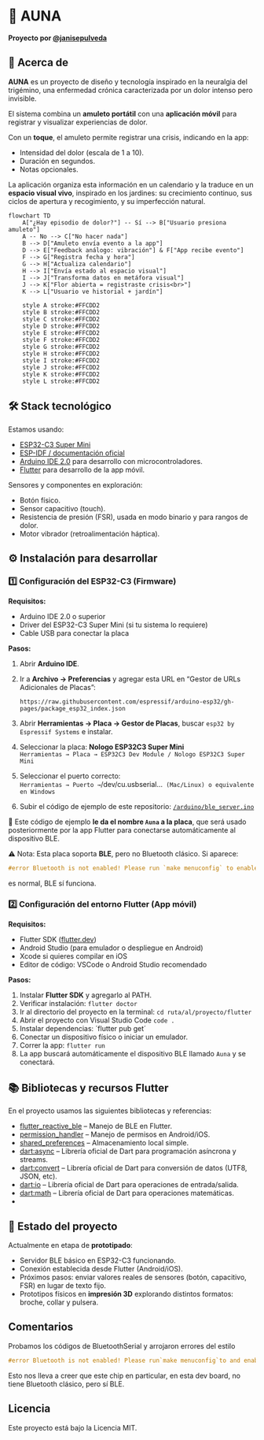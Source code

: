 # 🪷 AUNA

**Proyecto por [@janisepulveda](https://github.com/janisepulveda)**

## 📖 Acerca de

**AUNA** es un proyecto de diseño y tecnología inspirado en la neuralgia del trigémino, una enfermedad crónica caracterizada por un dolor intenso pero invisible.

El sistema combina un **amuleto portátil** con una **aplicación móvil** para registrar y visualizar experiencias de dolor.  

Con un **toque**, el amuleto permite registrar una crisis, indicando en la app:  

- Intensidad del dolor (escala de 1 a 10).  
- Duración en segundos.  
- Notas opcionales.  

La aplicación organiza esta información en un calendario y la traduce en un **espacio visual vivo**, inspirado en los jardines: su crecimiento continuo, sus ciclos de apertura y recogimiento, y su imperfección natural.  

```mermaid
flowchart TD
    A["¿Hay episodio de dolor?"] -- Sí --> B["Usuario presiona amuleto"]
    A -- No --> C["No hacer nada"]
    B --> D["Amuleto envía evento a la app"]
    D --> E["Feedback análogo: vibración"] & F["App recibe evento"]
    F --> G["Registra fecha y hora"]
    G --> H["Actualiza calendario"]
    H --> I["Envía estado al espacio visual"]
    I --> J["Transforma datos en metáfora visual"]
    J --> K["Flor abierta = registraste crisis<br>"]
    K --> L["Usuario ve historial + jardín"]

    style A stroke:#FFCDD2
    style B stroke:#FFCDD2
    style C stroke:#FFCDD2
    style D stroke:#FFCDD2
    style E stroke:#FFCDD2
    style F stroke:#FFCDD2
    style G stroke:#FFCDD2
    style H stroke:#FFCDD2
    style I stroke:#FFCDD2
    style J stroke:#FFCDD2
    style K stroke:#FFCDD2
    style L stroke:#FFCDD2
```

## 🛠️ Stack tecnológico

Estamos usando:

- [ESP32-C3 Super Mini](https://es.aliexpress.com/item/1005007205044247.html)  
- [ESP-IDF / documentación oficial](https://docs.espressif.com/projects/esp-idf/en/stable/esp32c3/get-started/index.html)  
- [Arduino IDE 2.0](https://www.arduino.cc/en/software) para desarrollo con microcontroladores.  
- [Flutter](https://flutter.dev/) para desarrollo de la app móvil.

Sensores y componentes en exploración:  

- Botón físico.  
- Sensor capacitivo (touch).  
- Resistencia de presión (FSR), usada en modo binario y para rangos de dolor.  
- Motor vibrador (retroalimentación háptica).

## ⚙️ Instalación para desarrollar

### 1️⃣ Configuración del ESP32-C3 (Firmware)

**Requisitos:**

- Arduino IDE 2.0 o superior  
- Driver del ESP32-C3 Super Mini (si tu sistema lo requiere)  
- Cable USB para conectar la placa  

**Pasos:**  

1. Abrir **Arduino IDE**.  
2. Ir a **Archivo → Preferencias** y agregar esta URL en “Gestor de URLs Adicionales de Placas”: 

   ```
   https://raw.githubusercontent.com/espressif/arduino-esp32/gh-pages/package_esp32_index.json
   ```

3. Abrir **Herramientas → Placa → Gestor de Placas**, buscar `esp32 by Espressif Systems` e instalar.  
4. Seleccionar la placa: **Nologo ESP32C3 Super Mini**  
`Herramientas → Placa → ESP32C3 Dev Module / Nologo ESP32C3 Super Mini`
5. Seleccionar el puerto correcto:  
` Herramientas → Puerto → `/dev/cu.usbserial…` (Mac/Linux) o equivalente en Windows`
6. Subir el código de ejemplo de este repositorio: [`/arduino/ble_server.ino`](arduino/ble_server.ino)

🔹 Este código de ejemplo **le da el nombre `Auna` a la placa**, que será usado posteriormente por la app Flutter para conectarse automáticamente al dispositivo BLE.

⚠️ Nota: Esta placa soporta **BLE**, pero no Bluetooth clásico. Si aparece:

```cpp
#error Bluetooth is not enabled! Please run `make menuconfig` to enable it
```

es normal, BLE sí funciona.

### 2️⃣ Configuración del entorno Flutter (App móvil)

**Requisitos:**  

- Flutter SDK ([flutter.dev](https://flutter.dev/docs/get-started/install))  
- Android Studio (para emulador o despliegue en Android)  
- Xcode si quieres compilar en iOS
- Editor de código: VSCode o Android Studio recomendado  

**Pasos:**

1. Instalar **Flutter SDK** y agregarlo al PATH.
2. Verificar instalación: `flutter doctor`
3. Ir al directorio del proyecto en la terminal: `cd ruta/al/proyecto/flutter`
4. Abrir el proyecto con Visual Studio Code `code .`
5. Instalar dependencias: ´flutter pub get´
6. Conectar un dispositivo físico o iniciar un emulador.
7. Correr la app: `flutter run`
8. La app buscará automáticamente el dispositivo BLE llamado `Auna` y se conectará.

## 📚 Bibliotecas y recursos Flutter

En el proyecto usamos las siguientes bibliotecas y referencias:  

- [flutter_reactive_ble](https://pub.dev/packages/flutter_reactive_ble) – Manejo de BLE en Flutter.  
- [permission_handler](https://pub.dev/packages/permission_handler) – Manejo de permisos en Android/iOS.  
- [shared_preferences](https://pub.dev/packages/shared_preferences) – Almacenamiento local simple.  
- [dart:async](https://api.flutter.dev/flutter/dart-async/) – Librería oficial de Dart para programación asíncrona y streams.
- [dart:convert](https://dart.dev/libraries/dart-convert) – Librería oficial de Dart para conversión de datos (UTF8, JSON, etc).
- [dart:io](https://api.dart.dev/stable/dart-io/dart-io-library.html) – Librería oficial de Dart para operaciones de entrada/salida.
- [dart:math](https://dart.dev/libraries/dart-math) – Librería oficial de Dart para operaciones matemáticas.
- 

## 🚀 Estado del proyecto

Actualmente en etapa de **prototipado**:

- Servidor BLE básico en ESP32-C3 funcionando.  
- Conexión establecida desde Flutter (Android/iOS).  
- Próximos pasos: enviar valores reales de sensores (botón, capacitivo, FSR) en lugar de texto fijo.  
- Prototipos físicos en **impresión 3D** explorando distintos formatos: broche, collar y pulsera.  

## Comentarios

Probamos los códigos de BluetoothSerial y arrojaron errores del estilo

```cpp
#error Bluetooth is not enabled! Please run`make menuconfig`to and enable it
```

Esto nos lleva a creer que este chip en particular, en esta dev board, no tiene Bluetooth clásico, pero sí BLE.

## Licencia

Este proyecto está bajo la Licencia MIT.
